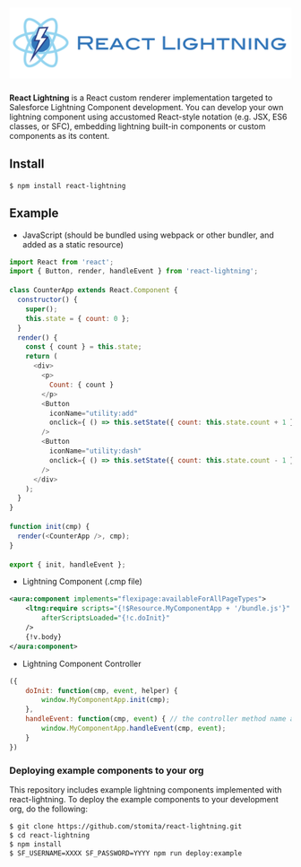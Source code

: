 # ![React Lightning](./docs/imgs/react-lightning-logo.png)

**React Lightning** is a React custom renderer implementation targeted to Salesforce Lightning Component development.
You can develop your own lightning component using accustomed React-style notation (e.g. JSX, ES6 classes, or SFC), embedding lightning built-in components or custom components as its content.

## Install

```
$ npm install react-lightning
```

## Example

- JavaScript (should be bundled using webpack or other bundler, and added as a static resource)

```javascript
import React from 'react';
import { Button, render, handleEvent } from 'react-lightning';

class CounterApp extends React.Component {
  constructor() {
    super();
    this.state = { count: 0 };
  }
  render() {
    const { count } = this.state;
    return (
      <div>
        <p>
          Count: { count }
        </p>
        <Button
          iconName="utility:add"
          onclick={ () => this.setState({ count: this.state.count + 1 }) }
        />
        <Button
          iconName="utility:dash"
          onclick={ () => this.setState({ count: this.state.count - 1 }) }
        />
      </div>
    );
  }
}

function init(cmp) {
  render(<CounterApp />, cmp);
}

export { init, handleEvent };
```

- Lightning Component (.cmp file)

```xml
<aura:component implements="flexipage:availableForAllPageTypes">
	<ltng:require scripts="{!$Resource.MyComponentApp + '/bundle.js'}"
		afterScriptsLoaded="{!c.doInit}"
	/>
	{!v.body}
</aura:component>
```

- Lightning Component Controller

```JavaScript
({
	doInit: function(cmp, event, helper) {
		window.MyComponentApp.init(cmp);
	},
	handleEvent: function(cmp, event) { // the controller method name always must be `handleEvent`
		window.MyComponentApp.handleEvent(cmp, event);
	}
})
```

### Deploying example components to your org

This repository includes example lightning components implemented with react-lightning.
To deploy the example components to your development org, do the following:

```
$ git clone https://github.com/stomita/react-lightning.git
$ cd react-lightning
$ npm install
$ SF_USERNAME=XXXX SF_PASSWORD=YYYY npm run deploy:example
```
